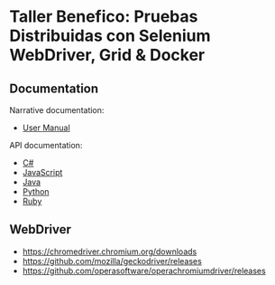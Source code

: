 # Taller Benefico: Pruebas Distribuidas con Selenium WebDriver, Grid & Docker

## Documentation

Narrative documentation:

* [User Manual](https://selenium.dev/documentation/)

API documentation:

* [C#](https://seleniumhq.github.io/selenium/docs/api/dotnet/)
* [JavaScript](https://seleniumhq.github.io/selenium/docs/api/javascript/)
* [Java](https://seleniumhq.github.io/selenium/docs/api/java/index.html)
* [Python](https://seleniumhq.github.io/selenium/docs/api/py/)
* [Ruby](https://seleniumhq.github.io/selenium/docs/api/rb/)

## WebDriver

* https://chromedriver.chromium.org/downloads
* https://github.com/mozilla/geckodriver/releases
* https://github.com/operasoftware/operachromiumdriver/releases
